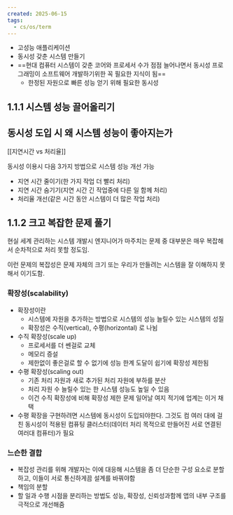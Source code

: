 ```yaml
---
created: 2025-06-15
tags:
  - cs/os/term
---
```

- 고성능 애플리케이션
- 동시성 갖춘 시스템 만들기 
- ==현대 컴퓨터 시스템이 갖춘 코어와 프로세서 수가 점점 늘어나면서 동시성 프로그래밍이 소프트웨어 개발하기위한 꼭 필요한 지식이 됨==
	- 한정된 자원으로 빠른 성능 얻기 위해 필요한 동시성
## 1.1.1 시스템 성능 끌어올리기
## 동시성 도입 시 왜 시스템 성능이 좋아지는가

[[지연시간 vs 처리율]]

동시성 이용시 다음 3가지 방법으로 시스템 성능 개선 가능
- 지연 시간 줄이기(한 가지 작업 더 빨리 처리)
- 지연 시간 숨기기(지연 시간 긴 작업중에 다른 일 함께 처리)
- 처리율 개선(같은 시간 동안 시스템이 더 많은 작업 처리)

## 1.1.2 크고 복잡한 문제 풀기
현실 세계 관리하는 시스템 개발시 엔지니어가 마주치는 문제 중 대부분은 매우 복잡해서 순차적으로 처리 못할 정도임.

이런 문제의 복잡성은 문제 자체의 크기 또는 우리가 만들려는 시스템을 잘 이해하지 못해서 이기도함.
### 확장성(scalability)
- 확장성이란
	- 시스템에 자원을 추가하는 방법으로 시스템의 성능 늘릴수 있는 시스템의 성질
	- 확장성은 수직(vertical), 수평(horizontal) 로 나뉨
- 수직 확장성(scale up)
	- 프로세서를 더 쎈걸로 교체 
	- 메모리 증설
	- 제한없이 좋은걸로 할 수 없기에 성능 한계 도달이 쉽기에 확장성 제한됨
- 수평 확장성(scaling out)
	- 기존 처리 자원과 새로 추가된 처리 자원에 부하를 분산
	- 처리 자원 수 늘릴수 있는 한 시스템 성능도 높일 수 있음
	- 이건 수직 확장성에 비해 확장성 제한 문제 일어날 여지 적기에 업계는 이거 채택
- 수평 확장을 구현하려면 시스템에 동시성이 도입되야한다. 그것도 컴 여러 대에 걸친 동시성이 적용된 컴퓨팅 클러스터(데이터 처리 목적으로 만들어진 서로 연결된 여러대 컴퓨터)가 필요
### 느슨한 결합
- 복잡성 관리를 위해 개발자는 이에 대응해 시스템을 좀 더 단순한 구성 요소로 분할하고, 이들이 서로 통신하게끔 설계를 바꿔야함
- 책임의 분할
- 할 일과 수행 시점을 분리하는 방법도 성능, 확장성, 신뢰성과함께 앱의 내부 구조를 극적으로 개선해줌